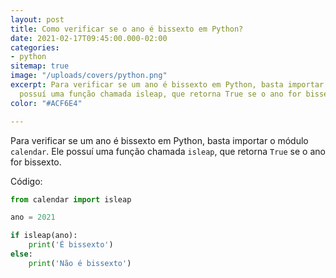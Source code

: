 ```yaml
---
layout: post
title: Como verificar se o ano é bissexto em Python?
date: 2021-02-17T09:45:00.000-02:00
categories:
- python
sitemap: true
image: "/uploads/covers/python.png"
excerpt: Para verificar se um ano é bissexto em Python, basta importar calendar. Ele
  possuí uma função chamada isleap, que retorna True se o ano for bissexto.
color: "#ACF6E4"

---
```

Para verificar se um ano é bissexto em Python, basta importar o módulo `calendar`. Ele possuí uma função chamada `isleap`, que retorna `True` se o ano for bissexto.

Código:

```python
from calendar import isleap

ano = 2021

if isleap(ano):
    print('É bissexto')
else:
    print('Não é bissexto')
```